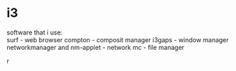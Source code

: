 # i3
software that i use: <br>
surf - web browser
compton - composit manager
i3gaps - window manager
networkmanager and nm-applet - network
mc - file manager

r
